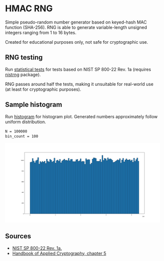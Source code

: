 # HMAC RNG

Simple pseudo-random number generator based on keyed-hash MAC function (SHA-256). RNG is able to generate variable-length unsigned integers ranging from 1 to 16 bytes.

Created for educational purposes only, not safe for cryptographic use.

## RNG testing

Run [statistical tests](statistical_tests.py) for tests based on NIST SP 800-22 Rev. 1a (requires [nistrng](https://github.com/InsaneMonster/NistRng) package).

RNG passes around half the tests, making it unsuitable for real-world use (at least for cryptographic purposes).

## Sample histogram

Run [histogram](histogram.py) for histogram plot. Generated numbers approximately follow uniform distribution.

```
N = 100000
bin_count = 100
```

![RNG distribution](distribution.png)

## Sources

* [NIST SP 800-22 Rev. 1a.](https://csrc.nist.gov/publications/detail/sp/800-22/rev-1a/final)
* [Handbook of Applied Cryptography, chapter 5](https://cacr.uwaterloo.ca/hac/about/chap5.pdf)